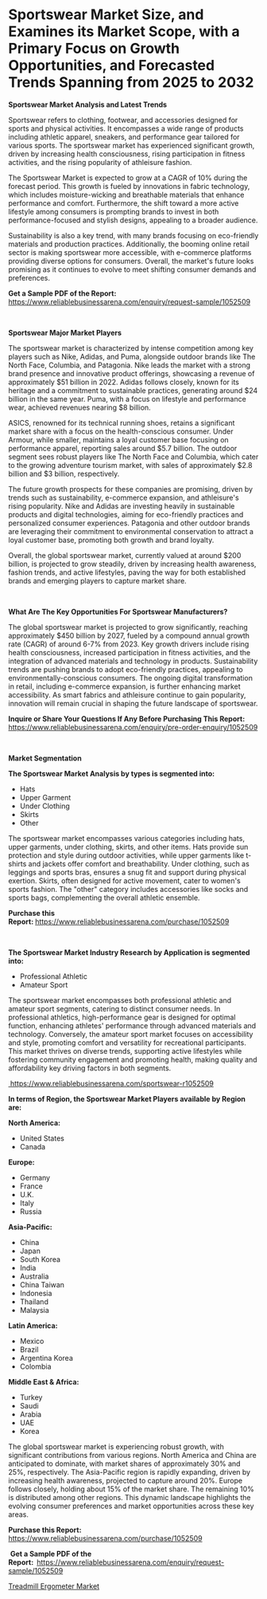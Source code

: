 <p><h1>Sportswear Market Size, and Examines its Market Scope, with a Primary Focus on Growth Opportunities, and Forecasted Trends Spanning from 2025 to 2032</h1></p><p><strong>Sportswear Market Analysis and Latest Trends</strong></p>
<p><p>Sportswear refers to clothing, footwear, and accessories designed for sports and physical activities. It encompasses a wide range of products including athletic apparel, sneakers, and performance gear tailored for various sports. The sportswear market has experienced significant growth, driven by increasing health consciousness, rising participation in fitness activities, and the rising popularity of athleisure fashion.</p><p>The Sportswear Market is expected to grow at a CAGR of 10% during the forecast period. This growth is fueled by innovations in fabric technology, which includes moisture-wicking and breathable materials that enhance performance and comfort. Furthermore, the shift toward a more active lifestyle among consumers is prompting brands to invest in both performance-focused and stylish designs, appealing to a broader audience.</p><p>Sustainability is also a key trend, with many brands focusing on eco-friendly materials and production practices. Additionally, the booming online retail sector is making sportswear more accessible, with e-commerce platforms providing diverse options for consumers. Overall, the market's future looks promising as it continues to evolve to meet shifting consumer demands and preferences.</p></p>
<p><strong>Get a Sample PDF of the Report:&nbsp;</strong> <a href="https://www.reliablebusinessarena.com/enquiry/request-sample/1052509?utm_campaign=3017&utm_medium=2&utm_source=Github&utm_content=ia&utm_term=04042025&utm_id=sportswear">https://www.reliablebusinessarena.com/enquiry/request-sample/1052509</a></p>
<p>&nbsp;</p>
<p><strong>Sportswear Major Market Players</strong></p>
<p><p>The sportswear market is characterized by intense competition among key players such as Nike, Adidas, and Puma, alongside outdoor brands like The North Face, Columbia, and Patagonia. Nike leads the market with a strong brand presence and innovative product offerings, showcasing a revenue of approximately $51 billion in 2022. Adidas follows closely, known for its heritage and a commitment to sustainable practices, generating around $24 billion in the same year. Puma, with a focus on lifestyle and performance wear, achieved revenues nearing $8 billion.</p><p>ASICS, renowned for its technical running shoes, retains a significant market share with a focus on the health-conscious consumer. Under Armour, while smaller, maintains a loyal customer base focusing on performance apparel, reporting sales around $5.7 billion. The outdoor segment sees robust players like The North Face and Columbia, which cater to the growing adventure tourism market, with sales of approximately $2.8 billion and $3 billion, respectively.</p><p>The future growth prospects for these companies are promising, driven by trends such as sustainability, e-commerce expansion, and athleisure's rising popularity. Nike and Adidas are investing heavily in sustainable products and digital technologies, aiming for eco-friendly practices and personalized consumer experiences. Patagonia and other outdoor brands are leveraging their commitment to environmental conservation to attract a loyal customer base, promoting both growth and brand loyalty.</p><p>Overall, the global sportswear market, currently valued at around $200 billion, is projected to grow steadily, driven by increasing health awareness, fashion trends, and active lifestyles, paving the way for both established brands and emerging players to capture market share.</p></p>
<p>&nbsp;</p>
<p><strong>What Are The Key Opportunities For Sportswear Manufacturers?</strong></p>
<p><p>The global sportswear market is projected to grow significantly, reaching approximately $450 billion by 2027, fueled by a compound annual growth rate (CAGR) of around 6-7% from 2023. Key growth drivers include rising health consciousness, increased participation in fitness activities, and the integration of advanced materials and technology in products. Sustainability trends are pushing brands to adopt eco-friendly practices, appealing to environmentally-conscious consumers. The ongoing digital transformation in retail, including e-commerce expansion, is further enhancing market accessibility. As smart fabrics and athleisure continue to gain popularity, innovation will remain crucial in shaping the future landscape of sportswear.</p></p>
<p><strong>Inquire or Share Your Questions If Any Before Purchasing This Report:</strong> <a href="https://www.reliablebusinessarena.com/enquiry/pre-order-enquiry/1052509?utm_campaign=3017&utm_medium=2&utm_source=Github&utm_content=ia&utm_term=04042025&utm_id=sportswear">https://www.reliablebusinessarena.com/enquiry/pre-order-enquiry/1052509</a></p>
<p>&nbsp;</p>
<p><strong>Market Segmentation</strong></p>
<p><strong>The Sportswear Market Analysis by types is segmented into:</strong></p>
<p><ul><li>Hats</li><li>Upper Garment</li><li>Under Clothing</li><li>Skirts</li><li>Other</li></ul></p>
<p><p>The sportswear market encompasses various categories including hats, upper garments, under clothing, skirts, and other items. Hats provide sun protection and style during outdoor activities, while upper garments like t-shirts and jackets offer comfort and breathability. Under clothing, such as leggings and sports bras, ensures a snug fit and support during physical exertion. Skirts, often designed for active movement, cater to women's sports fashion. The "other" category includes accessories like socks and sports bags, complementing the overall athletic ensemble.</p></p>
<p><strong>Purchase this Report:&nbsp;</strong><a href="https://www.reliablebusinessarena.com/purchase/1052509?utm_campaign=3017&utm_medium=2&utm_source=Github&utm_content=ia&utm_term=04042025&utm_id=sportswear">https://www.reliablebusinessarena.com/purchase/1052509</a></p>
<p>&nbsp;</p>
<p><strong>The Sportswear Market Industry Research by Application is segmented into:</strong></p>
<p><ul><li>Professional Athletic</li><li>Amateur Sport</li></ul></p>
<p><p>The sportswear market encompasses both professional athletic and amateur sport segments, catering to distinct consumer needs. In professional athletics, high-performance gear is designed for optimal function, enhancing athletes' performance through advanced materials and technology. Conversely, the amateur sport market focuses on accessibility and style, promoting comfort and versatility for recreational participants. This market thrives on diverse trends, supporting active lifestyles while fostering community engagement and promoting health, making quality and affordability key driving factors in both segments.</p></p>
<p><a href="https://www.reliablebusinessarena.com/sportswear-r1052509?utm_campaign=3017&utm_medium=2&utm_source=Github&utm_content=ia&utm_term=04042025&utm_id=sportswear">&nbsp;https://www.reliablebusinessarena.com/sportswear-r1052509</a></p>
<p><strong>In terms of Region, the Sportswear Market Players available by Region are:</strong></p>
<p>
    <p> <strong> North America: </strong>
        <ul>
            <li>United States</li>
            <li>Canada</li>
        </ul>
        </p> 
    <p> <strong> Europe: </strong>
        <ul>
            <li>Germany</li>
            <li>France</li>
            <li>U.K.</li>
            <li>Italy</li>
            <li>Russia</li>
        </ul>
        </p> 
    <p> <strong> Asia-Pacific: </strong>
        <ul>
            <li>China</li>
            <li>Japan</li>
            <li>South Korea</li>
            <li>India</li>
            <li>Australia</li>
            <li>China Taiwan</li>
            <li>Indonesia</li>
            <li>Thailand</li>
            <li>Malaysia</li>
        </ul>
        </p> 
    <p> <strong> Latin America: </strong>
        <ul>
            <li>Mexico</li>
            <li>Brazil</li>
            <li>Argentina Korea</li>
            <li>Colombia</li>
        </ul>
        </p> 
    <p> <strong> Middle East & Africa: </strong>
        <ul>
            <li>Turkey</li>
            <li>Saudi</li>
            <li>Arabia</li>
            <li>UAE</li>
            <li>Korea</li>
        </ul>
    </p>
    </p>
<p><p>The global sportswear market is experiencing robust growth, with significant contributions from various regions. North America and China are anticipated to dominate, with market shares of approximately 30% and 25%, respectively. The Asia-Pacific region is rapidly expanding, driven by increasing health awareness, projected to capture around 20%. Europe follows closely, holding about 15% of the market share. The remaining 10% is distributed among other regions. This dynamic landscape highlights the evolving consumer preferences and market opportunities across these key areas.</p></p>
<p><strong>Purchase this Report: </strong><a href="https://www.reliablebusinessarena.com/purchase/1052509?utm_campaign=3017&utm_medium=2&utm_source=Github&utm_content=ia&utm_term=04042025&utm_id=sportswear">https://www.reliablebusinessarena.com/purchase/1052509</a></p>
<p>&nbsp;<strong>Get a Sample PDF of the Report:&nbsp;&nbsp;</strong><a href="https://www.reliablebusinessarena.com/enquiry/request-sample/1052509?utm_campaign=3017&utm_medium=2&utm_source=Github&utm_content=ia&utm_term=04042025&utm_id=sportswear">https://www.reliablebusinessarena.com/enquiry/request-sample/1052509</a></p>
<p><strong></strong></p>
<p><p><a href="https://github.com/boysabotzoc/Market-Research-Report-List-1/blob/main/treadmill-ergometer-market.md?utm_campaign=3017&utm_medium=2&utm_source=Github&utm_content=ia&utm_term=04042025&utm_id=sportswear">Treadmill Ergometer Market</a></p></p>